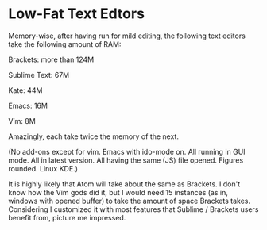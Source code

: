 # Low-Fat Text Edtors

Memory-wise, after having run for mild editing, the following text editors take the following amount of RAM:

Brackets: more than 124M

Sublime Text: 67M

Kate: 44M

Emacs: 16M

Vim: 8M

Amazingly, each take twice the memory of the next.

(No add-ons except for vim. Emacs with ido-mode on. All running in GUI mode. All in latest version. All having the same (JS) file opened. Figures rounded. Linux KDE.)

It is highly likely that Atom will take about the same as Brackets. I don't know how the Vim gods did it, but I would need 15 instances (as in, windows with opened buffer) to take the amount of space Brackets takes. Considering I customized it with most features that Sublime / Brackets users benefit from, picture me impressed.
